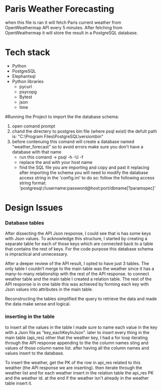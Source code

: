 # Paris Weather Forecasting 
when this file is ran it will fetch Paris current weather from OpenWeathermap API every 5 minutes. After fetching from OpenWeathermap it will store the result in a PostgreSQL database.

# Tech stack
- Python
- PostgreSQL 
- Elephantsql
- Python libraries 
  - pycurl
  - psycopg
  - Bytest
  - json
  - time
 
#Running the Project
to import the the database schema:
1. open comand prompt 
2. chand the directery to postgres bin file (where psql exist) the defult path is: "C:\Program Files\PostgreSQL\version\bin"
3. before contenuing this comand will create a database named "weather_forecast" so to avoid errors make sure you don't have a database with that name 
	- run this comand -> psql -h <host name> -U <username> -f <sql file path>
	- replace the <host name> and <username> with your host name 
	- find the SQL file you are importing and copy and past it replacing <sql file path>
after importing the schema you will need to modify the database access string in the 'config.ini' to do so:
follow the following access string format:
'postgresql://username:password@host:port/dbname[?paramspec]'


# Design Issues 
### Database tables 
After dissecting the API Json response, I could see that is has some keys with Json values.  To acknowledge this structure, I started by creating a separate table for each of those keys which are connected back to a table that contains the rest of keys. For the code purpose this database schema is impractical and unnecessary. 

After a deeper review of the API result, I opted to have just 3 tables. The only table I couldn’t merge to the main table was the weather since it has a many-to-many relationship with the rest of the API response. to connect weather table and the main table I created a relation table. The rest of the API response is in one table this was achieved by forming each key with Json values into attributes in the main table.

Reconstructing the tables simplified the query to retrieve the data and made the data make sense and logical.

### inserting in the table 
to insert all the values in the table I made sure to name each value in the key with a Json fila as "key_eachKeyInJson". later to insert every thing in the main table (api_res) other that the weather key, I had a for loop iterating through the API response appending to the the column names sting and values of those column name list. after having all the column names and values insert to the database.

To insert the weather, get the PK of the row in api_res related to this weather (the API response we are inserting). then iterate through the weather list and for each weather insert in the relation table the api_res PK and the weather id. at the end if the weather isn't already in the weather table insert it.




